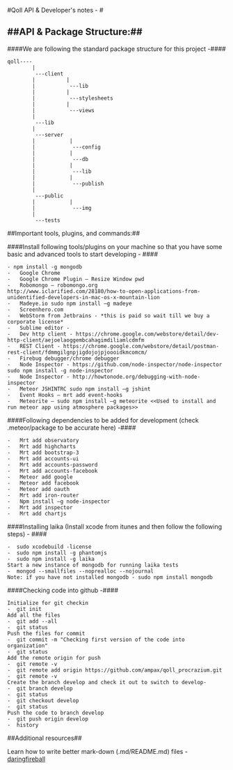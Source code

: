 #Qoll API & Developer's notes - #





##API & Package Structure:##
------------------------------------
####We are following the standard package structure for this project -####
```
qoll----
		|
		 ---client
		| 		   |
		| 		    ---lib
		| 		   |
		| 		    ---stylesheets
		| 		   |
		| 		    ---views
		|
		 ---lib
		|
		 ---server
		| 			|
		| 			 ---config
		| 			|
		| 			 ---db
		| 			|
		| 			 ---lib
		| 			|
		| 			 ---publish
		|
		 ---public
		| 			|
		| 			 ---img
		|
		 ---tests

```


##Important tools, plugins, and commands:##


####Install following tools/plugins on your machine so that you have some basic and advanced tools to start developing - ####

```
- npm install -g mongodb
-	Google Chrome
-	Google Chrome Plugin – Resize Window pwd
-	Robomongo – robomongo.org
http://www.iclarified.com/28180/how-to-open-applications-from-unidentified-developers-in-mac-os-x-mountain-lion 
-	Madeye.io sudo npm install –g madeye
-	Screenhero.com
-	WebStorm from Jetbrains - *this is paid so wait till we buy a corporate license*
-   Sublime editor - 
-	Dev http client - https://chrome.google.com/webstore/detail/dev-http-client/aejoelaoggembcahagimdiliamlcdmfm 
-	REST Client - https://chrome.google.com/webstore/detail/postman-rest-client/fdmmgilgnpjigdojojpjoooidkmcomcm/ 
-	Firebug debugger/chrome debugger
-	Node Inspector - https://github.com/node-inspector/node-inspector sudo npm install -g node-inspector
-	Node Inspector - http://howtonode.org/debugging-with-node-inspector
-	Meteor JSHINTRC sudo npm install –g jshint
-	Event Hooks – mrt add event-hooks
-	Meteorite – sudo npm install –g meteorite <<Used to install and run meteor app using atmosphere packages>>
```



####Following dependencies to be added for development (check .meteor/package to be accurate here) -####

```
-	Mrt add observatory
-	Mrt add highcharts
-	Mrt add bootstrap-3
-	Mrt add accounts-ui
-	Mrt add accounts-password
-	Mrt add accounts-facebook
-	Meteor add google
-	Meteor add facebook
-	Meteor add oauth
-	Mrt add iron-router
-	Npm install –g node-inspector
-	Mrt add inspector
-	Mrt add chartjs
```



####Installing laika (Install xcode from itunes and then follow the following steps) - ####
```
-  sudo xcodebuild -license
-  sudo npm install -g phantomjs
-  sudo npm install -g laika
Start a new instance of mongodb for running laika tests
-  mongod --smallfiles --noprealloc --nojournal
Note: if you have not installed mongodb - sudo npm install mongodb
```



####Checking code into github -####
```
Initialize for git checkin
-  git init
Add all the files
-  git add --all
-  git status
Push the files for commit
-  git commit -m "Checking first version of the code into organization"
-  git status
Add the remote origin for push
-  git remote -v
-  git remote add origin https://github.com/ampax/qoll_procrazium.git
-  git remote -v
Create the branch develop and check it out to switch to develop- 
-  git branch develop
-  git status
-  git checkout develop
-  git status
Push the code to branch develop
-  git push origin develop
-  history
```


##Additional resources##

Learn how to write better mark-down (.md/README.md) files - [daringfireball]

[daringfireball]: http://daringfireball.net/projects/markdown/syntax "Write Better Markdown"
